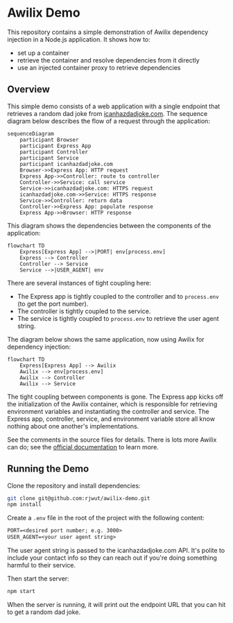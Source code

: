 # Awilix Demo

This repository contains a simple demonstration of Awilix dependency injection in a Node.js application. It shows how to:

- set up a container
- retrieve the container and resolve dependencies from it directly
- use an injected container proxy to retrieve dependencies

## Overview

This simple demo consists of a web application with a single endpoint that retrieves a random dad joke from [icanhazdadjoke.com](https://icanhasdadjoke.com). The sequence diagram below describes the flow of a request through the application:

```mermaid
sequenceDiagram
    participant Browser
    participant Express App
    participant Controller
    participant Service
    participant icanhazdadjoke.com
    Browser->>Express App: HTTP request
    Express App->>Controller: route to controller
    Controller->>Service: call service
    Service->>icanhazdadjoke.com: HTTPS request
    icanhazdadjoke.com->>Service: HTTPS response
    Service->>Controller: return data
    Controller->>Express App: populate response
    Express App->>Browser: HTTP response
```

This diagram shows the dependencies between the components of the application:

```mermaid
flowchart TD
    Express[Express App] -->|PORT| env[process.env]
    Express --> Controller
    Controller --> Service
    Service -->|USER_AGENT| env
```

There are several instances of tight coupling here:

- The Express app is tightly coupled to the controller and to `process.env` (to get the port number).
- The controller is tightly coupled to the service.
- The service is tightly coupled to `process.env` to retrieve the user agent string.

The diagram below shows the same application, now using Awilix for dependency injection:

```mermaid
flowchart TD
    Express[Express App] --> Awilix
    Awilix --> env[process.env]
    Awilix --> Controller
    Awilix --> Service
```

The tight coupling between components is gone. The Express app kicks off the initialization of the Awilix container, which is responsible for retrieving environment variables and instantiating the controller and service. The Express app, controller, service, and environment variable store all know nothing about one another's implementations.

See the comments in the source files for details. There is lots more Awilix can do; see the [official documentation](https://github.com/jeffijoe/awilix) to learn more.

## Running the Demo

Clone the repository and install dependencies:

```bash
git clone git@github.com:rjwut/awilix-demo.git
npm install
```

Create a `.env` file in the root of the project with the following content:

```txt
PORT=<desired port number; e.g. 3000>
USER_AGENT=<your user agent string>
```

The user agent string is passed to the icanhazdadjoke.com API. It's polite to include your contact info so they can reach out if you're doing something harmful to their service.

Then start the server:

```bash
npm start
```

When the server is running, it will print out the endpoint URL that you can hit to get a random dad joke.
